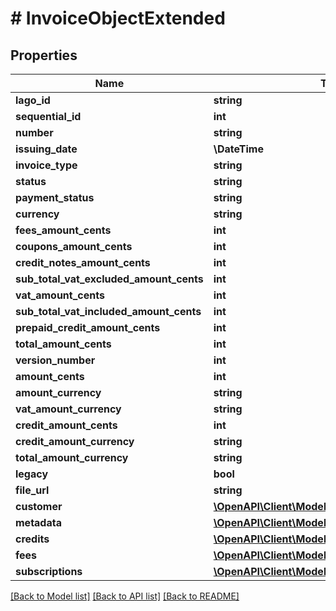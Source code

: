 # # InvoiceObjectExtended

## Properties

Name | Type | Description | Notes
------------ | ------------- | ------------- | -------------
**lago_id** | **string** |  |
**sequential_id** | **int** |  |
**number** | **string** |  |
**issuing_date** | **\DateTime** |  |
**invoice_type** | **string** |  |
**status** | **string** |  |
**payment_status** | **string** |  |
**currency** | **string** |  |
**fees_amount_cents** | **int** |  |
**coupons_amount_cents** | **int** |  |
**credit_notes_amount_cents** | **int** |  |
**sub_total_vat_excluded_amount_cents** | **int** |  |
**vat_amount_cents** | **int** |  |
**sub_total_vat_included_amount_cents** | **int** |  |
**prepaid_credit_amount_cents** | **int** |  |
**total_amount_cents** | **int** |  |
**version_number** | **int** |  |
**amount_cents** | **int** |  |
**amount_currency** | **string** |  |
**vat_amount_currency** | **string** |  |
**credit_amount_cents** | **int** |  |
**credit_amount_currency** | **string** |  |
**total_amount_currency** | **string** |  |
**legacy** | **bool** |  |
**file_url** | **string** |  | [optional]
**customer** | [**\OpenAPI\Client\Model\CustomerObject**](CustomerObject.md) |  |
**metadata** | [**\OpenAPI\Client\Model\InvoiceMetadataObject[]**](InvoiceMetadataObject.md) |  | [optional]
**credits** | [**\OpenAPI\Client\Model\CreditObject[]**](CreditObject.md) |  |
**fees** | [**\OpenAPI\Client\Model\FeeObject[]**](FeeObject.md) |  |
**subscriptions** | [**\OpenAPI\Client\Model\SubscriptionObject[]**](SubscriptionObject.md) |  |

[[Back to Model list]](../../README.md#models) [[Back to API list]](../../README.md#endpoints) [[Back to README]](../../README.md)
